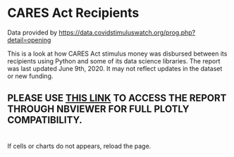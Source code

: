 # CARES Act Recipients

Data provided by https://data.covidstimuluswatch.org/prog.php?detail=opening
<p>This is a look at how CARES Act stimulus money was disbursed between its recipients
using Python and some of its data science libraries. The report was last updated June 9th, 2020. It may not reflect updates in the dataset or new funding.</p>

## <p><b>PLEASE USE <a href='https://nbviewer.jupyter.org/github/ggeorge733/CARES-Act-Recipients/blob/master/CARES%20Act%20Recipients.ipynb'>THIS LINK</a> TO ACCESS THE REPORT THROUGH NBVIEWER FOR FULL PLOTLY COMPATIBILITY.</b>
<br>If cells or charts do not appears, reload the page.</br></p>




